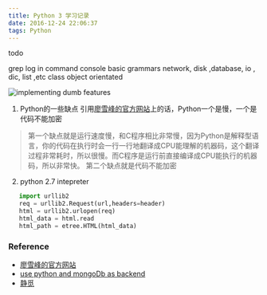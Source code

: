 ```yaml
---
title: Python 3 学习记录
date: 2016-12-24 22:06:37
tags: Python
---
```


todo 

<!-- install mongoDb(better performance than sql) -->
<!-- install pip -->
grep log in command console
basic grammars
network, disk ,database, io , dic, list ,etc
class object orientated  


![implementing dumb features](http://odzl05jxx.bkt.clouddn.com/implementingdumbfeatures-big.png?imageView2/2/w/500)


<!-- more -->


1. Python的一些缺点
引用[廖雪峰的官方网站](http://www.liaoxuefeng.com/)上的话，Python一个是慢，一个是代码不能加密

> 第一个缺点就是运行速度慢，和C程序相比非常慢，因为Python是解释型语言，你的代码在执行时会一行一行地翻译成CPU能理解的机器码，这个翻译过程非常耗时，所以很慢。而C程序是运行前直接编译成CPU能执行的机器码，所以非常快。
第二个缺点就是代码不能加密

2. python 2.7 intepreter

```python
   import urllib2
   req = urllib2.Request(url,headers=header)
   html = urllib2.urlopen(req)
   html_data = html.read
   html_path = etree.HTML(html_data)	
```   



### Reference
- [廖雪峰的官方网站](http://www.liaoxuefeng.com/)
- [use python and mongoDb as backend](https://zhuanlan.zhihu.com/p/20488077?columnSlug=kotandroid)
- [静觅](http://cuiqingcai.com/category/technique/python) 



